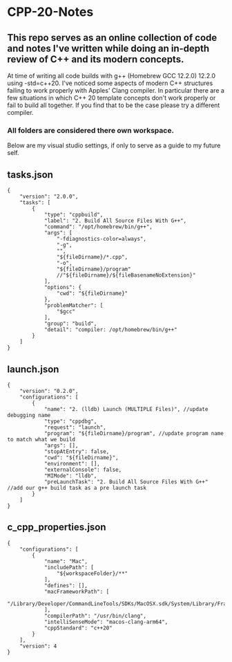 # CPP-20-Notes
## This repo serves as an online collection of code and notes I've written while doing an in-depth review of C++ and its modern concepts.

At time of writing all code builds with g++ (Homebrew GCC 12.2.0) 12.2.0 using -std=c++20. I've noticed some aspects of modern C++ structures failing to work properly with Apples' Clang compiler. In particular there are a few situations in which C++ 20 template concepts don't work properly or fail to build all together. If you find that to be the case please try a different compiler.

### All folders are considered there own workspace.

Below are my visual studio settings, if only to serve as a guide to my future self.

## tasks.json
```
{
	"version": "2.0.0",
	"tasks": [
		{
			"type": "cppbuild",
			"label": "2. Build All Source Files With G++",
			"command": "/opt/homebrew/bin/g++",
			"args": [
				"-fdiagnostics-color=always",
				"-g",
				"",
				"${fileDirname}/*.cpp",
				"-o",
				"${fileDirname}/program"
				//"${fileDirname}/${fileBasenameNoExtension}"
			],
			"options": {
				"cwd": "${fileDirname}"
			},
			"problemMatcher": [
				"$gcc"
			],
			"group": "build",
			"detail": "compiler: /opt/homebrew/bin/g++"
		}
	]
}
```

## launch.json
```
{
    "version": "0.2.0",
    "configurations": [
        {
            "name": "2. (lldb) Launch (MULTIPLE Files)", //update debugging name
            "type": "cppdbg",
            "request": "launch",
            "program": "${fileDirname}/program", //update program name to match what we build
            "args": [],
            "stopAtEntry": false,
            "cwd": "${fileDirname}",
            "environment": [],
            "externalConsole": false,
            "MIMode": "lldb",
            "preLaunchTask": "2. Build All Source Files With G++" //add our g++ build task as a pre launch task
        }
    ]
}
```

## c_cpp_properties.json
```
{
    "configurations": [
        {
            "name": "Mac",
            "includePath": [
                "${workspaceFolder}/**"
            ],
            "defines": [],
            "macFrameworkPath": [
                "/Library/Developer/CommandLineTools/SDKs/MacOSX.sdk/System/Library/Frameworks"
            ],
            "compilerPath": "/usr/bin/clang",
            "intelliSenseMode": "macos-clang-arm64",
            "cppStandard": "c++20"
        }
    ],
    "version": 4
}
```
